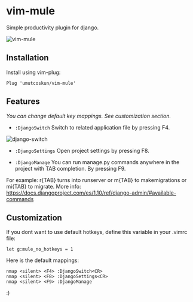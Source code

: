 # vim-mule
Simple productivity plugin for django.

![vim-mule](http://oi63.tinypic.com/30byzdi.jpg)

## Installation
Install using vim-plug:

    Plug 'umutcoskun/vim-mule'


## Features
_You can change default key mappings. See customization section._

* `:DjangoSwitch` Switch to related application file by pressing F4.

![django-switch](http://oi67.tinypic.com/4jx6x1.jpg)

* `:DjangoSettings` Open project settings by pressing F8.

* `:DjangoManage` You can run manage.py commands anywhere in the project  with TAB completion. By pressing F9.

For example: r{TAB} turns into runserver or m{TAB} to makemigrations or mi{TAB} to migrate.
More info: https://docs.djangoproject.com/es/1.10/ref/django-admin/#available-commands


## Customization
If you dont want to use default hotkeys, define this variable in your .vimrc file:

    let g:mule_no_hotkeys = 1


Here is the default mappings:

    nmap <silent> <F4> :DjangoSwitch<CR>
    nmap <silent> <F8> :DjangoSettings<CR>
    nmap <silent> <F9> :DjangoManage 


:)
